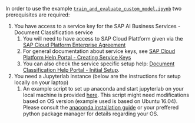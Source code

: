<!--
SPDX-FileCopyrightText: 2020 2019-2020 SAP SE

SPDX-License-Identifier: Apache-2.0
-->

In order to use the example [`train_and_evaluate_custom_model.ipynb`](train_and_evaluate_custom_model.ipynb) two prerequisites are required:

1. You have access to a service key for the SAP AI Business Services - Document Classification service
    1. You will need to have access to SAP Cloud Plattform given via the [SAP Cloud Platform Enterprise Agreement](https://wiki.scn.sap.com/wiki/pages/viewpage.action?pageId=489198716)
    1. For general documentation about service keys, see [SAP Cloud Platform Help Portal - Creating Service Keys](https://help.sap.com/viewer/65de2977205c403bbc107264b8eccf4b/Cloud/en-US/4514a14ab6424d9f84f1b8650df609ce.html)
    1. You can also check the service specific setup help: [Document Classification Help Portal - Initial Setup](https://help.sap.com/viewer/ca60cd2ed44f4261a3ae500234c46f37/SHIP/en-US/88bdee94c7c94bc99de8484f5c2db04a.html).
1. You need a Jupyterlab instance (below are the instructions for setup locally on your laptop)
    1. An example script to set up anaconda and start jupyterlab on your local machine is provided [here](./install_jupyterlab.sh). This script might need modifications based on OS version (example used is based on Ubuntu 16.04). Please consult the [anaconda installation guide](https://docs.anaconda.com/anaconda/install/) or your preffered python package manager for details regarding your OS.
